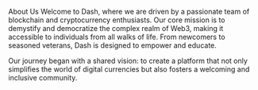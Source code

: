 About Us
Welcome to Dash, where we are driven by a passionate team of blockchain and cryptocurrency enthusiasts. Our core mission is to demystify and democratize the complex realm of Web3, making it accessible to individuals from all walks of life. From newcomers to seasoned veterans, Dash is designed to empower and educate.

Our journey began with a shared vision: to create a platform that not only simplifies the world of digital currencies but also fosters a welcoming and inclusive community.
